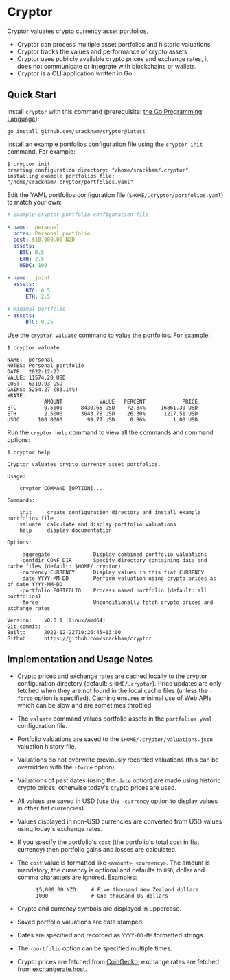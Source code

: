 # Cryptor

Cryptor valuates crypto currency asset portfolios.

- Cryptor can process multiple asset portfolios and historic valuations.
- Cryptor tracks the values and performance of crypto assets
- Cryptor uses publicly available crypto prices and exchange rates, it does not communicate or integrate with blockchains or wallets.
- Cryptor is a CLI application written in Go.

## Quick Start
Install `cryptor` with this command (prerequisite:
[the Go Programming Language](https://go.dev/doc/install)):

    go install github.com/srackham/cryptor@latest

Install an example portfolios configuration file using the `cryptor init` command. For example:

```
$ cryptor init
creating configuration directory: "/home/srackham/.cryptor"
installing example portfolios file: "/home/srackham/.cryptor/portfolios.yaml"
```

Edit the YAML portfolios configuration file (`$HOME/.cryptor/portfolios.yaml`) to match your own:

```yaml
# Example cryptor portfolio configuration file

- name:  personal
  notes: Personal portfolio
  cost: $10,000.00 NZD
  assets:
    BTC: 0.5
    ETH: 2.5
    USDC: 100

- name:  joint
  assets:
      BTC: 0.5
      ETH: 2.5

# Minimal portfolio
- assets:
      BTC: 0.25
```

Use the `cryptor valuate` command to value the portfolios. For example:

```
$ cryptor valuate

NAME:  personal
NOTES: Personal portfolio
DATE:  2022-12-22
VALUE: 11574.20 USD
COST:  6319.93 USD
GAINS: 5254.27 (83.14%)
XRATE:
            AMOUNT            VALUE   PERCENT            PRICE
BTC         0.5000      8430.65 USD    72.84%     16861.30 USD
ETH         2.5000      3043.78 USD    26.30%      1217.51 USD
USDC      100.0000        99.77 USD     0.86%         1.00 USD
```

Run the `cryptor help` command to view all the commands and command options:

```
$ cryptor help

Cryptor valuates crypto currency asset portfolios.

Usage:

    cryptor COMMAND [OPTION]...

Commands:

    init     create configuration directory and install example portfolios file
    valuate  calculate and display portfolio valuations
    help     display documentation

Options:

    -aggregate              Display combined portfolio valuations
    -confdir CONF_DIR       Specify directory containing data and cache files (default: $HOME/.cryptor)
    -currency CURRENCY      Display values in this fiat CURRENCY
    -date YYYY-MM-DD        Perform valuation using crypto prices as of date YYYY-MM-DD
    -portfolio PORTFOLIO    Process named portfolio (default: all portfolios)
    -force                  Unconditionally fetch crypto prices and exchange rates

Version:    v0.0.1 (linux/amd64)
Git commit: -
Built:      2022-12-22T19:26:45+13:00
Github:     https://github.com/srackham/cryptor
```

## Implementation and Usage Notes
- Crypto prices and exchange rates are cached locally to the cryptor configuration directory (default: `$HOME/.cryptor`). Price updates are only fetched when they are not found in the local cache files (unless the `-force` option is specified). Caching ensures minimal use of Web APIs which can be slow and are sometimes throttled.

- The `valuate` command values portfolio assets in the `portfolios.yaml` configuration file.

- Portfolio valuations are saved to the `$HOME/.cryptor/valuations.json` valuation history file.

- Valuations do not overwrite previously recorded valuations (this can be overridden with the `-force` option).

- Valuations of past dates (using the`-date` option) are made using historic crypto prices, otherwise today's crypto prices are used.

- All values are saved in USD (use the `-currency` option to display values in other fiat currencies).

- Values displayed in non-USD currencies are converted from USD values using today's exchange rates.

- If you specify the portfolio's `cost` (the portfolio's total cost in fiat currency) then portfolio gains and losses are calculated.

- The `cost` value is formatted like `<amount> <currency>`. The amount is mandatory; the currency is optional and defaults to `USD`; dollar and comma characters are ignored. Examples:

            $5,000.00 NZD     # Five thousand New Zealand dollars.
            1000              # One thousand US dollars

- Crypto and currency symbols are displayed in uppercase.
- Saved portfolio valuations are date stamped.
- Dates are specified and recorded as `YYYY-DD-MM` formatted strings.
- The `-portfolio` option can be specified multiple times.

- Crypto prices are fetched from [CoinGecko](https://www.coingecko.com/en/api); exchange rates are fetched from [exchangerate.host](https://exchangerate.host/).